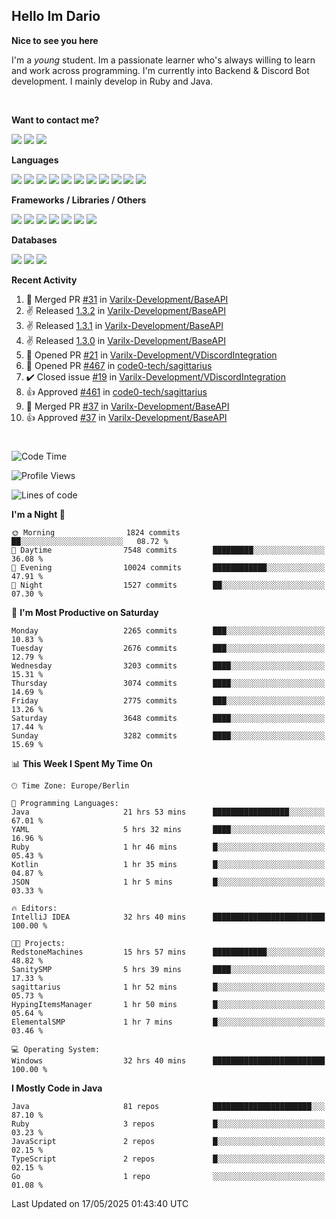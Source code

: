 <h2>Hello Im Dario</h2>

**Nice to see you here**

I'm a *young* student. Im a passionate learner who's always willing to learn and work across
programming. I'm currently into Backend & Discord Bot development. I mainly develop in Ruby and Java.

<br/>

**Want to contact me?**

<a href="https://github.com/knerio"><img src="https://img.shields.io/badge/-Github-blue?style=for-the-badge&logo=github&logoColor=white"/></a> <a href="https://discord.com/users/639416958923702292"><img src="https://img.shields.io/badge/-knerio-blue?style=for-the-badge&logo=discord&logoColor=white"/></a> <a href="https://twitch.tv/dopalos_"><img src="https://img.shields.io/badge/-twitch-blue?style=for-the-badge&logo=twitch&logoColor=white"/></a>

**Languages**

<img src="https://img.shields.io/badge/-Java-blue?style=for-the-badge&logo=java&logoColor=white"/> <img src="https://img.shields.io/badge/-Ruby-blue?style=for-the-badge&logo=Ruby&logoColor=white"/> <img src="https://img.shields.io/badge/-Git-blue?style=for-the-badge&logo=Git&logoColor=white"/> <img src="https://img.shields.io/badge/-HTML-blue?style=for-the-badge&logo=html5&logoColor=white"/> <img src="https://img.shields.io/badge/-CSS-blue?style=for-the-badge&logo=CSS3&logoColor=white"/> <img src="https://img.shields.io/badge/-Javascript-blue?style=for-the-badge&logo=javascript&logoColor=white"/> <img src="https://img.shields.io/badge/-Typescript-blue?style=for-the-badge&logo=TypeScript&logoColor=white"/> <img src="https://img.shields.io/badge/-Kotlin-blue?style=for-the-badge&logo=kotlin&logoColor=white"/> <img src="https://img.shields.io/badge/-SQL-blue?style=for-the-badge&logo=MYSQL&logoColor=white"/> <img src="https://img.shields.io/badge/-Markdown-blue?style=for-the-badge&logo=Markdown&logoColor=white"/> <img src="https://img.shields.io/badge/-JSON-blue?style=for-the-badge&logo=JSON&logoColor=white"/>
<br/>

 **Frameworks / Libraries / Others**

<img src="https://img.shields.io/badge/-Ruby_On_Rails-blue?style=for-the-badge&logo=ruby-on-rails&logoColor=white"/> <img src="https://img.shields.io/badge/-JDA-blue?style=for-the-badge&logo=JDA&logoColor=white"/> <img src="https://img.shields.io/badge/-Bootstrap-blue?style=for-the-badge&logo=Bootstrap&logoColor=white"/> <img src="https://img.shields.io/badge/-Node.JS-blue?style=for-the-badge&logo=node.js&logoColor=white"/> <img src="https://img.shields.io/badge/-React-blue?style=for-the-badge&logo=React&logoColor=white"/> <img src="https://img.shields.io/badge/-Express-blue?style=for-the-badge&logo=Express&logoColor=white"/> <img src="https://img.shields.io/badge/-Next.Js-blue?style=for-the-badge&logo=Next.Js&logoColor=white"/>

**Databases**

<img src="https://img.shields.io/badge/-MongoDB-blue?style=for-the-badge&logo=mongodb&logoColor=white"/> <img src="https://img.shields.io/badge/-MariaDB-blue?style=for-the-badge&logo=MariaDB&logoColor=white"/>
<img src="https://img.shields.io/badge/-PostgreSQL-blue?style=for-the-badge&logo=PostgreSQl&logoColor=white"/>

**Recent Activity**

<!--RECENT_ACTIVITY:start-->
1. 🎉 Merged PR [#31](https://github.com/Varilx-Development/BaseAPI/pull/31) in [Varilx-Development/BaseAPI](https://github.com/Varilx-Development/BaseAPI)<br>
2. ✌️ Released [1.3.2](https://github.com/Varilx-Development/BaseAPI/releases/tag/1.3.2) in [Varilx-Development/BaseAPI](https://github.com/Varilx-Development/BaseAPI)<br>
3. ✌️ Released [1.3.1](https://github.com/Varilx-Development/BaseAPI/releases/tag/1.3.1) in [Varilx-Development/BaseAPI](https://github.com/Varilx-Development/BaseAPI)<br>
4. ✌️ Released [1.3.0](https://github.com/Varilx-Development/BaseAPI/releases/tag/1.3.0) in [Varilx-Development/BaseAPI](https://github.com/Varilx-Development/BaseAPI)<br>
5. 💪 Opened PR [#21](https://github.com/Varilx-Development/VDiscordIntegration/pull/21) in [Varilx-Development/VDiscordIntegration](https://github.com/Varilx-Development/VDiscordIntegration)<br>
6. 💪 Opened PR [#467](https://github.com/code0-tech/sagittarius/pull/467) in [code0-tech/sagittarius](https://github.com/code0-tech/sagittarius)<br>
7. ✔️ Closed issue [#19](https://github.com/Varilx-Development/VDiscordIntegration/issues/19) in [Varilx-Development/VDiscordIntegration](https://github.com/Varilx-Development/VDiscordIntegration)<br>
8. 👍 Approved [#461](https://github.com/code0-tech/sagittarius/pull/461#pullrequestreview-2844883296) in [code0-tech/sagittarius](https://github.com/code0-tech/sagittarius)<br>
9. 🎉 Merged PR [#37](https://github.com/Varilx-Development/BaseAPI/pull/37) in [Varilx-Development/BaseAPI](https://github.com/Varilx-Development/BaseAPI)<br>
10. 👍 Approved [#37](https://github.com/Varilx-Development/BaseAPI/pull/37#pullrequestreview-2844621015) in [Varilx-Development/BaseAPI](https://github.com/Varilx-Development/BaseAPI)<br>
<!--RECENT_ACTIVITY:end-->
 
#

<!--START_SECTION:waka-->
![Code Time](http://img.shields.io/badge/Code%20Time-1%2C160%20hrs%2037%20mins-blue)

![Profile Views](http://img.shields.io/badge/Profile%20Views-1-blue)

![Lines of code](https://img.shields.io/badge/From%20Hello%20World%20I%27ve%20Written-2.4%20million%20lines%20of%20code-blue)

**I'm a Night 🦉** 

```text
🌞 Morning                1824 commits        ██░░░░░░░░░░░░░░░░░░░░░░░   08.72 % 
🌆 Daytime                7548 commits        █████████░░░░░░░░░░░░░░░░   36.08 % 
🌃 Evening                10024 commits       ████████████░░░░░░░░░░░░░   47.91 % 
🌙 Night                  1527 commits        ██░░░░░░░░░░░░░░░░░░░░░░░   07.30 % 
```
📅 **I'm Most Productive on Saturday** 

```text
Monday                   2265 commits        ███░░░░░░░░░░░░░░░░░░░░░░   10.83 % 
Tuesday                  2676 commits        ███░░░░░░░░░░░░░░░░░░░░░░   12.79 % 
Wednesday                3203 commits        ████░░░░░░░░░░░░░░░░░░░░░   15.31 % 
Thursday                 3074 commits        ████░░░░░░░░░░░░░░░░░░░░░   14.69 % 
Friday                   2775 commits        ███░░░░░░░░░░░░░░░░░░░░░░   13.26 % 
Saturday                 3648 commits        ████░░░░░░░░░░░░░░░░░░░░░   17.44 % 
Sunday                   3282 commits        ████░░░░░░░░░░░░░░░░░░░░░   15.69 % 
```


📊 **This Week I Spent My Time On** 

```text
🕑︎ Time Zone: Europe/Berlin

💬 Programming Languages: 
Java                     21 hrs 53 mins      █████████████████░░░░░░░░   67.01 % 
YAML                     5 hrs 32 mins       ████░░░░░░░░░░░░░░░░░░░░░   16.96 % 
Ruby                     1 hr 46 mins        █░░░░░░░░░░░░░░░░░░░░░░░░   05.43 % 
Kotlin                   1 hr 35 mins        █░░░░░░░░░░░░░░░░░░░░░░░░   04.87 % 
JSON                     1 hr 5 mins         █░░░░░░░░░░░░░░░░░░░░░░░░   03.33 % 

🔥 Editors: 
IntelliJ IDEA            32 hrs 40 mins      █████████████████████████   100.00 % 

🐱‍💻 Projects: 
RedstoneMachines         15 hrs 57 mins      ████████████░░░░░░░░░░░░░   48.82 % 
SanitySMP                5 hrs 39 mins       ████░░░░░░░░░░░░░░░░░░░░░   17.33 % 
sagittarius              1 hr 52 mins        █░░░░░░░░░░░░░░░░░░░░░░░░   05.73 % 
HypingItemsManager       1 hr 50 mins        █░░░░░░░░░░░░░░░░░░░░░░░░   05.64 % 
ElementalSMP             1 hr 7 mins         █░░░░░░░░░░░░░░░░░░░░░░░░   03.46 % 

💻 Operating System: 
Windows                  32 hrs 40 mins      █████████████████████████   100.00 % 
```

**I Mostly Code in Java** 

```text
Java                     81 repos            ██████████████████████░░░   87.10 % 
Ruby                     3 repos             █░░░░░░░░░░░░░░░░░░░░░░░░   03.23 % 
JavaScript               2 repos             █░░░░░░░░░░░░░░░░░░░░░░░░   02.15 % 
TypeScript               2 repos             █░░░░░░░░░░░░░░░░░░░░░░░░   02.15 % 
Go                       1 repo              ░░░░░░░░░░░░░░░░░░░░░░░░░   01.08 % 
```




 Last Updated on 17/05/2025 01:43:40 UTC
<!--END_SECTION:waka-->

